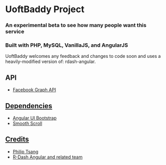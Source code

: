 # UoftBaddy Project
### An experimental beta to see how many people want this service
### Built with PHP, MySQL, VanillaJS, and AngularJS

UoftBaddy welcomes any feedback and changes to code soon and uses a heavily-modified version of: rdash-angular.

## API
<ul>
<li><a href="https://developers.facebook.com/">Facebook Graph API</li>
</ul>

## Dependencies
<ul>
	<li>Angular UI Bootstrap</li>
	<li>Smooth Scroll</li>
</ul>

## Credits
<ul>
	<li><a href="https://github.com/kuroware">Philip Tsang</a></li>
	<li><a href="http://rdash.github.io/#/">R-Dash Angular and related team</a></li>
</ul>
